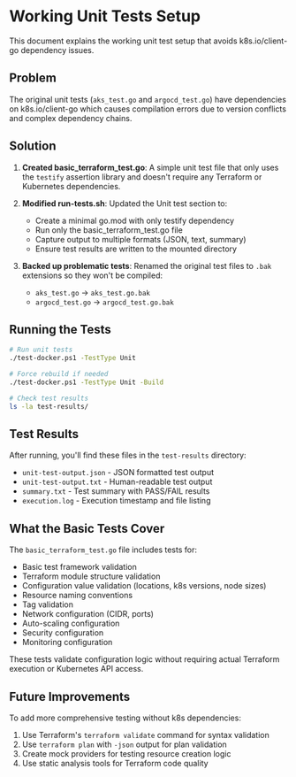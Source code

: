 # Working Unit Tests Setup

This document explains the working unit test setup that avoids k8s.io/client-go dependency issues.

## Problem

The original unit tests (`aks_test.go` and `argocd_test.go`) have dependencies on k8s.io/client-go which causes compilation errors due to version conflicts and complex dependency chains.

## Solution

1. **Created basic_terraform_test.go**: A simple unit test file that only uses the `testify` assertion library and doesn't require any Terraform or Kubernetes dependencies.

2. **Modified run-tests.sh**: Updated the Unit test section to:
   - Create a minimal go.mod with only testify dependency
   - Run only the basic_terraform_test.go file
   - Capture output to multiple formats (JSON, text, summary)
   - Ensure test results are written to the mounted directory

3. **Backed up problematic tests**: Renamed the original test files to `.bak` extensions so they won't be compiled:
   - `aks_test.go` → `aks_test.go.bak`
   - `argocd_test.go` → `argocd_test.go.bak`

## Running the Tests

```bash
# Run unit tests
./test-docker.ps1 -TestType Unit

# Force rebuild if needed
./test-docker.ps1 -TestType Unit -Build

# Check test results
ls -la test-results/
```

## Test Results

After running, you'll find these files in the `test-results` directory:
- `unit-test-output.json` - JSON formatted test output
- `unit-test-output.txt` - Human-readable test output
- `summary.txt` - Test summary with PASS/FAIL results
- `execution.log` - Execution timestamp and file listing

## What the Basic Tests Cover

The `basic_terraform_test.go` file includes tests for:
- Basic test framework validation
- Terraform module structure validation
- Configuration value validation (locations, k8s versions, node sizes)
- Resource naming conventions
- Tag validation
- Network configuration (CIDR, ports)
- Auto-scaling configuration
- Security configuration
- Monitoring configuration

These tests validate configuration logic without requiring actual Terraform execution or Kubernetes API access.

## Future Improvements

To add more comprehensive testing without k8s dependencies:
1. Use Terraform's `terraform validate` command for syntax validation
2. Use `terraform plan` with `-json` output for plan validation
3. Create mock providers for testing resource creation logic
4. Use static analysis tools for Terraform code quality